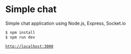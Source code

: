 # Simple chat

Simple chat application using Node.js, Express, Socket.io

```bash
$ npm install
$ npm run dev
```

[`http://localhost:3000`](http://localhost:3000)
